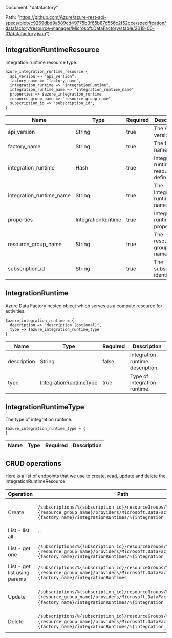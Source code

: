Document: "datafactory"


Path: "https://github.com/Azure/azure-rest-api-specs/blob/c9269dbd9a589cd49775b3f65b87c556c2f52cce/specification/datafactory/resource-manager/Microsoft.DataFactory/stable/2018-06-01/datafactory.json")

## IntegrationRuntimeResource

Integration runtime resource type.

```puppet
azure_integration_runtime_resource {
  api_version => "api_version",
  factory_name => "factory_name",
  integration_runtime => "integrationRuntime",
  integration_runtime_name => "integration_runtime_name",
  properties => $azure_integration_runtime
  resource_group_name => "resource_group_name",
  subscription_id => "subscription_id",
}
```

| Name        | Type           | Required       | Description       |
| ------------- | ------------- | ------------- | ------------- |
|api_version | String | true | The API version. |
|factory_name | String | true | The factory name. |
|integration_runtime | Hash | true | Integration runtime resource definition. |
|integration_runtime_name | String | true | The integration runtime name. |
|properties | [IntegrationRuntime](#integrationruntime) | true | Integration runtime properties. |
|resource_group_name | String | true | The resource group name. |
|subscription_id | String | true | The subscription identifier. |
        
## IntegrationRuntime

Azure Data Factory nested object which serves as a compute resource for activities.

```puppet
$azure_integration_runtime = {
  description => "description (optional)",
  type => $azure_integration_runtime_type
}
```

| Name        | Type           | Required       | Description       |
| ------------- | ------------- | ------------- | ------------- |
|description | String | false | Integration runtime description. |
|type | [IntegrationRuntimeType](#integrationruntimetype) | true | Type of integration runtime. |
        
## IntegrationRuntimeType

The type of integration runtime.

```puppet
$azure_integration_runtime_type = {
}
```

| Name        | Type           | Required       | Description       |
| ------------- | ------------- | ------------- | ------------- |



## CRUD operations

Here is a list of endpoints that we use to create, read, update and delete the IntegrationRuntimeResource

| Operation | Path | Verb | Description | OperationID |
| ------------- | ------------- | ------------- | ------------- | ------------- |
|Create|`/subscriptions/%{subscription_id}/resourceGroups/%{resource_group_name}/providers/Microsoft.DataFactory/factories/%{factory_name}/integrationRuntimes/%{integration_runtime_name}`|Put|Creates or updates an integration runtime.|IntegrationRuntimes_CreateOrUpdate|
|List - list all|``||||
|List - get one|`/subscriptions/%{subscription_id}/resourceGroups/%{resource_group_name}/providers/Microsoft.DataFactory/factories/%{factory_name}/integrationRuntimes/%{integration_runtime_name}`|Get|Gets an integration runtime.|IntegrationRuntimes_Get|
|List - get list using params|`/subscriptions/%{subscription_id}/resourceGroups/%{resource_group_name}/providers/Microsoft.DataFactory/factories/%{factory_name}/integrationRuntimes`|Get|Lists integration runtimes.|IntegrationRuntimes_ListByFactory|
|Update|`/subscriptions/%{subscription_id}/resourceGroups/%{resource_group_name}/providers/Microsoft.DataFactory/factories/%{factory_name}/integrationRuntimes/%{integration_runtime_name}`|Put|Creates or updates an integration runtime.|IntegrationRuntimes_CreateOrUpdate|
|Delete|`/subscriptions/%{subscription_id}/resourceGroups/%{resource_group_name}/providers/Microsoft.DataFactory/factories/%{factory_name}/integrationRuntimes/%{integration_runtime_name}`|Delete|Deletes an integration runtime.|IntegrationRuntimes_Delete|
